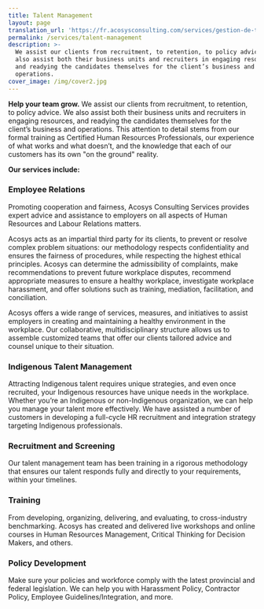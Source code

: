 ```yaml
---
title: Talent Management
layout: page
translation_url: 'https://fr.acosysconsulting.com/services/gestion-de-talent'
permalink: /services/talent-management
description: >-
  We assist our clients from recruitment, to retention, to policy advice. We
  also assist both their business units and recruiters in engaging resources,
  and readying the candidates themselves for the client’s business and
  operations.
cover_image: /img/cover2.jpg
---
```

**Help your team grow.**
We assist our clients from recruitment, to retention, to policy advice. We also assist both their business units and recruiters in engaging resources, and readying the candidates themselves for the client’s business and operations. This attention to detail stems from our formal training as Certified Human Resources Professionals, our experience of what works and what doesn’t, and the knowledge that each of our customers has its own "on the ground" reality.

**Our services include:**

### Employee Relations

Promoting cooperation and fairness, Acosys Consulting Services provides expert advice and assistance to employers on all aspects of Human Resources and Labour Relations matters.  

Acosys acts as an impartial third party for its clients, to prevent or resolve complex problem situations: our methodology respects confidentiality and ensures the fairness of procedures, while respecting the highest ethical principles. Acosys can determine the admissibility of complaints, make recommendations to prevent future workplace disputes, recommend appropriate measures to ensure a healthy workplace, investigate workplace harassment, and offer solutions such as training, mediation, facilitation, and conciliation. 

Acosys offers a wide range of services, measures, and initiatives to assist employers in creating and maintaining a healthy environment in the workplace. Our collaborative, multidisciplinary structure allows us to assemble customized teams that offer our clients tailored advice and counsel unique to their situation. 

### Indigenous Talent Management

Attracting Indigenous talent requires unique strategies, and even once recruited, your Indigenous
resources have unique needs in the workplace. Whether you’re an Indigenous or non-Indigenous
organization, we can help you manage your talent more effectively. We have assisted a number of
customers in developing a full-cycle HR recruitment and integration strategy targeting Indigenous
professionals.

### Recruitment and Screening

Our talent management team has been training in a rigorous methodology that ensures our talent
responds fully and directly to your requirements, within your timelines.

### Training

From developing, organizing, delivering, and evaluating, to cross-industry benchmarking. Acosys has
created and delivered live workshops and online courses in Human Resources Management, Critical
Thinking for Decision Makers, and others.

### Policy Development

Make sure your policies and workforce comply with the latest provincial and federal legislation. We
can help you with Harassment Policy, Contractor Policy, Employee Guidelines/Integration, and more.

###
